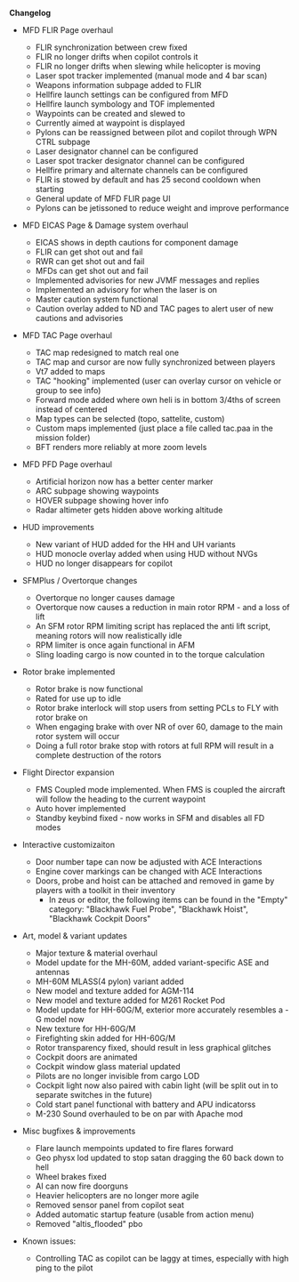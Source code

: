 **Changelog**
- MFD FLIR Page overhaul
  - FLIR synchronization between crew fixed
  - FLIR no longer drifts when copilot controls it
  - FLIR no longer drifts when slewing while helicopter is moving
  - Laser spot tracker implemented (manual mode and 4 bar scan)
  - Weapons information subpage added to FLIR
  - Hellfire launch settings can be configured from MFD
  - Hellfire launch symbology and TOF implemented
  - Waypoints can be created and slewed to
  - Currently aimed at waypoint is displayed
  - Pylons can be reassigned between pilot and copilot through WPN CTRL subpage
  - Laser designator channel can be configured
  - Laser spot tracker designator channel can be configured
  - Hellfire primary and alternate channels can be configured
  - FLIR is stowed by default and has 25 second cooldown when starting
  - General update of MFD FLIR page UI
  - Pylons can be jetissoned to reduce weight and improve performance

- MFD EICAS Page & Damage system overhaul
  - EICAS shows in depth cautions for component damage
  - FLIR can get shot out and fail
  - RWR can get shot out and fail
  - MFDs can get shot out and fail
  - Implemented advisories for new JVMF messages and replies
  - Implemented an advisory for when the laser is on 
  - Master caution system functional
  - Caution overlay added to ND and TAC pages to alert user of new cautions and advisories

- MFD TAC Page overhaul
  - TAC map redesigned to match real one
  - TAC map and cursor are now fully synchronized between players
  - Vt7 added to maps
  - TAC "hooking" implemented (user can overlay cursor on vehicle or group to see info)
  - Forward mode added where own heli is in bottom 3/4ths of screen instead of centered
  - Map types can be selected (topo, sattelite, custom)
  - Custom maps implemented (just place a file called tac.paa in the mission folder)
  - BFT renders more reliably at more zoom levels

- MFD PFD Page overhaul
  - Artificial horizon now has a better center marker
  - ARC subpage showing waypoints
  - HOVER subpage showing hover info
  - Radar altimeter gets hidden above working altitude

- HUD improvements
  - New variant of HUD added for the HH and UH variants
  - HUD monocle overlay added when using HUD without NVGs
  - HUD no longer disappears for copilot

- SFMPlus / Overtorque changes
  - Overtorque no longer causes damage
  - Overtorque now causes a reduction in main rotor RPM - and a loss of lift
  - An SFM rotor RPM limiting script has replaced the anti lift script, meaning rotors will now realistically idle
  - RPM limiter is once again functional in AFM
  - Sling loading cargo is now counted in to the torque calculation

- Rotor brake implemented
  - Rotor brake is now functional
  - Rated for use up to idle
  - Rotor brake interlock will stop users from setting PCLs to FLY with rotor brake on
  - When engaging brake with over NR of over 60, damage to the main rotor system will occur
  - Doing a full rotor brake stop with rotors at full RPM will result in a complete destruction of the rotors

- Flight Director expansion
  - FMS Coupled mode implemented. When FMS is coupled the aircraft will follow the heading to the current waypoint
  - Auto hover implemented
  - Standby keybind fixed - now works in SFM and disables all FD modes

- Interactive customizaiton
  - Door number tape can now be adjusted with ACE Interactions
  - Engine cover markings can be changed with ACE Interactions
  - Doors, probe and hoist can be attached and removed in game by players with a toolkit in their inventory
    - In zeus or editor, the following items can be found in the "Empty" category: "Blackhawk Fuel Probe", "Blackhawk Hoist", "Blackhawk Cockpit Doors"

- Art, model & variant updates
  - Major texture & material overhaul
  - Model update for the MH-60M, added variant-specific ASE and antennas
  - MH-60M MLASS(4 pylon) variant added
  - New model and texture added for AGM-114
  - New model and texture added for M261 Rocket Pod
  - Model update for HH-60G/M, exterior more accurately resembles a -G model now
  - New texture for HH-60G/M
  - Firefighting skin added for HH-60G/M
  - Rotor transparency fixed, should result in less graphical glitches
  - Cockpit doors are animated
  - Cockpit window glass material updated
  - Pilots are no longer invisible from cargo LOD
  - Cockpit light now also paired with cabin light (will be split out in to separate switches in the future)
  - Cold start panel functional with battery and APU indicatorss
  - M-230 Sound overhauled to be on par with Apache mod

- Misc bugfixes & improvements
  - Flare launch mempoints updated to fire flares forward
  - Geo physx lod updated to stop satan dragging the 60 back down to hell
  - Wheel brakes fixed
  - AI can now fire doorguns
  - Heavier helicopters are no longer more agile
  - Removed sensor panel from copilot seat
  - Added automatic startup feature (usable from action menu)
  - Removed "altis_flooded" pbo

- Known issues:
  - Controlling TAC as copilot can be laggy at times, especially with high ping to the pilot